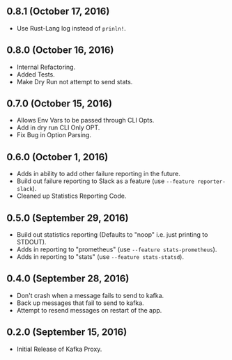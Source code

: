 ## 0.8.1 (October 17, 2016)

- Use Rust-Lang log instead of `prinln!`.

## 0.8.0 (October 16, 2016)

- Internal Refactoring.
- Added Tests.
- Make Dry Run not attempt to send stats.

## 0.7.0 (October 15, 2016)

- Allows Env Vars to be passed through CLI Opts.
- Add in dry run CLI Only OPT.
- Fix Bug in Option Parsing.

## 0.6.0 (October 1, 2016)

- Adds in ability to add other failure reporting in the future.
- Build out failure reporting to Slack as a feature (use `--feature reporter-slack`).
- Cleaned up Statistics Reporting Code.

## 0.5.0 (September 29, 2016)

- Build out statistics reporting (Defaults to "noop" i.e. just printing to STDOUT).
- Adds in reporting to "prometheus" (use `--feature stats-prometheus`).
- Adds in reporting to "stats" (use `--feature stats-statsd`).

## 0.4.0 (September 28, 2016)

- Don't crash when a message fails to send to kafka.
- Back up messages that fail to send to kafka.
- Attempt to resend messages on restart of the app.

## 0.2.0 (September 15, 2016)

- Initial Release of Kafka Proxy.
